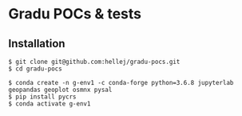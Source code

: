 # Gradu POCs & tests

## Installation
```
$ git clone git@github.com:hellej/gradu-pocs.git
$ cd gradu-pocs

$ conda create -n g-env1 -c conda-forge python=3.6.8 jupyterlab geopandas geoplot osmnx pysal
$ pip install pycrs
$ conda activate g-env1
```
